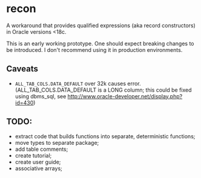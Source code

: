# recon
A workaround that provides qualified expressions (aka record constructors) in Oracle versions &lt;18c.

This is an early working prototype. One should expect breaking changes to be introduced. I don't recommend using it in production environments.

## Caveats

* `ALL_TAB_COLS.DATA_DEFAULT` over 32k causes error. (ALL_TAB_COLS.DATA_DEFAULT is a LONG column; this could be fixed using dbms_sql, see http://www.oracle-developer.net/display.php?id=430)


## TODO:

* extract code that builds functions into separate, deterministic functions;
* move types to separate package;
* add table comments;
* create tutorial;
* create user guide;
* associative arrays;
